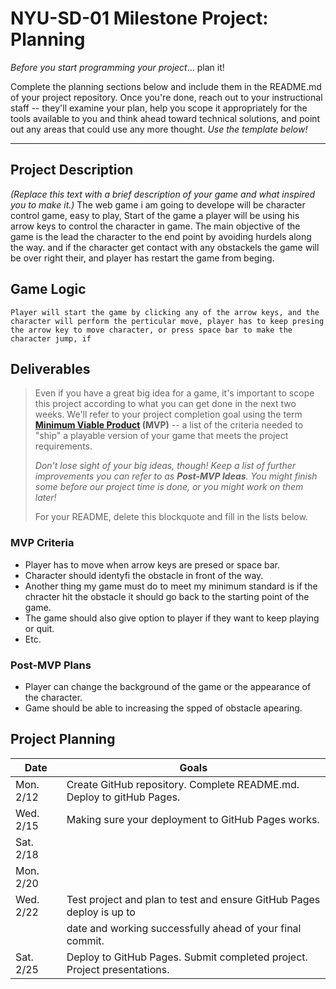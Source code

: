 # NYU-SD-01 Milestone Project: Planning

_Before you start programming your project_... plan it!

Complete the planning sections below and include them in the README.md of your project repository. Once you're done, reach out to your instructional staff -- they'll examine your plan, help you scope it appropriately for the tools available to you and think ahead toward technical solutions, and point out any areas that could use any more thought. _Use the template below!_

---

## Project Description

_(Replace this text with a brief description of your game and what inspired you to make it.)_
The web game i am going to develope will be character control game, easy to play, Start of the game a player will be using his arrow keys to control the character in game. The main objective of the game is the lead the character to the end point by avoiding hurdels along the way. and if the character get contact with any obstackels the game will be over right their, and player has restart the game from beging.


## Game Logic

```
Player will start the game by clicking any of the arrow keys, and the character will perform the perticular move, player has to keep presing the arrow key to move character, or press space bar to make the character jump, if 

```

## Deliverables

> Even if you have a great big idea for a game, it's important to scope this project according to what you can get done in the next two weeks. We'll refer to your project completion goal using the term **[Minimum Viable Product](https://en.wikipedia.org/wiki/Minimum_viable_product) (MVP)** -- a list of the criteria needed to "ship" a playable version of your game that meets the project requirements.
>
> _Don't lose sight of your big ideas, though! Keep a list of further improvements you can refer to as **Post-MVP Ideas**. You might finish some before our project time is done, or you might work on them later!_
>
> For your README, delete this blockquote and fill in the lists below.

### MVP Criteria

- Player has to move when arrow keys are presed or space bar.
- Character should identyfi the obstacle in front of the way.
- Another thing my game must do to meet my minimum standard is if the chracter hit the obstacle it should go back to the starting point of the game.
- The game should also give option to player if they want to keep playing or quit.
- Etc.

### Post-MVP Plans

- Player can change the background of the game or the appearance of the character.
- Game should be able to increasing the spped of obstacle apearing.

## Project Planning

| Date      | Goals                                                                    |
| --------- | ------------------------------------------------------------------------ |
| Mon. 2/12 | Create GitHub repository. Complete README.md. Deploy to gitHub Pages.    |
| Wed. 2/15 | Making sure your deployment to GitHub Pages works.                       |
| Sat. 2/18 |                                                                          |
| Mon. 2/20 |                                                                          |
| Wed. 2/22 | Test project and plan to test and ensure GitHub Pages deploy is up to    |
            | date and working successfully ahead of your final commit.                |
| Sat. 2/25 | Deploy to GitHub Pages. Submit completed project. Project presentations. |

